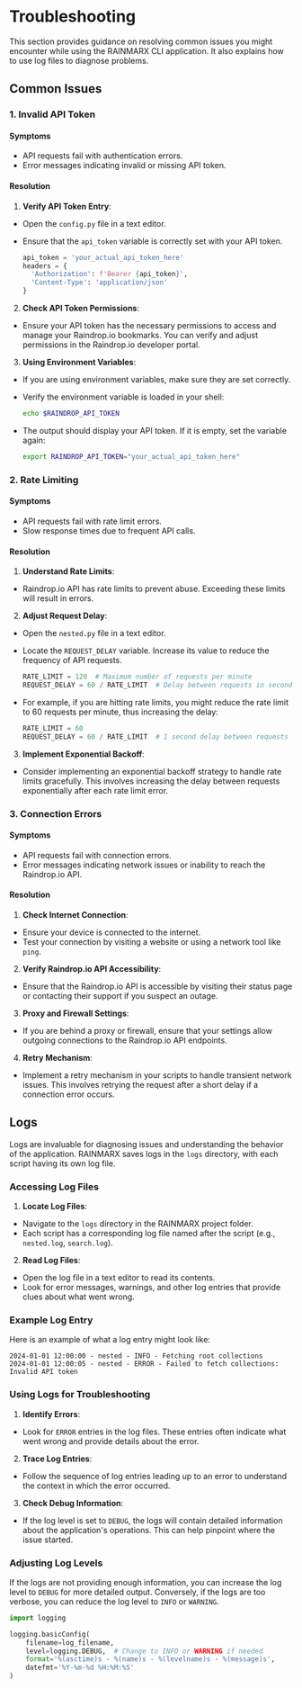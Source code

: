 # Troubleshooting

This section provides guidance on resolving common issues you might encounter while using the RAINMARX CLI application. It also explains how to use log files to diagnose problems.

## Common Issues

### 1\. Invalid API Token

#### Symptoms

- API requests fail with authentication errors.
- Error messages indicating invalid or missing API token.

#### Resolution

1. **Verify API Token Entry**:

  - Open the `config.py` file in a text editor.
  - Ensure that the `api_token` variable is correctly set with your API token.

    ```python
    api_token = 'your_actual_api_token_here'
    headers = {
      'Authorization': f'Bearer {api_token}',
      'Content-Type': 'application/json'
    }
    ```

2. **Check API Token Permissions**:

  - Ensure your API token has the necessary permissions to access and manage your Raindrop.io bookmarks. You can verify and adjust permissions in the Raindrop.io developer portal.

3. **Using Environment Variables**:

  - If you are using environment variables, make sure they are set correctly.
  - Verify the environment variable is loaded in your shell:

    ```bash
    echo $RAINDROP_API_TOKEN
    ```

  - The output should display your API token. If it is empty, set the variable again:

    ```bash
    export RAINDROP_API_TOKEN="your_actual_api_token_here"
    ```

### 2\. Rate Limiting

#### Symptoms

- API requests fail with rate limit errors.
- Slow response times due to frequent API calls.

#### Resolution

1. **Understand Rate Limits**:

  - Raindrop.io API has rate limits to prevent abuse. Exceeding these limits will result in errors.

2. **Adjust Request Delay**:

  - Open the `nested.py` file in a text editor.
  - Locate the `REQUEST_DELAY` variable. Increase its value to reduce the frequency of API requests.

    ```python
    RATE_LIMIT = 120  # Maximum number of requests per minute
    REQUEST_DELAY = 60 / RATE_LIMIT  # Delay between requests in seconds
    ```

  - For example, if you are hitting rate limits, you might reduce the rate limit to 60 requests per minute, thus increasing the delay:

    ```python
    RATE_LIMIT = 60
    REQUEST_DELAY = 60 / RATE_LIMIT  # 1 second delay between requests
    ```

3. **Implement Exponential Backoff**:

  - Consider implementing an exponential backoff strategy to handle rate limits gracefully. This involves increasing the delay between requests exponentially after each rate limit error.

### 3\. Connection Errors

#### Symptoms

- API requests fail with connection errors.
- Error messages indicating network issues or inability to reach the Raindrop.io API.

#### Resolution

1. **Check Internet Connection**:

  - Ensure your device is connected to the internet.
  - Test your connection by visiting a website or using a network tool like `ping`.

2. **Verify Raindrop.io API Accessibility**:

  - Ensure that the Raindrop.io API is accessible by visiting their status page or contacting their support if you suspect an outage.

3. **Proxy and Firewall Settings**:

  - If you are behind a proxy or firewall, ensure that your settings allow outgoing connections to the Raindrop.io API endpoints.

4. **Retry Mechanism**:

  - Implement a retry mechanism in your scripts to handle transient network issues. This involves retrying the request after a short delay if a connection error occurs.

## Logs

Logs are invaluable for diagnosing issues and understanding the behavior of the application. RAINMARX saves logs in the `logs` directory, with each script having its own log file.

### Accessing Log Files

1. **Locate Log Files**:

  - Navigate to the `logs` directory in the RAINMARX project folder.
  - Each script has a corresponding log file named after the script (e.g., `nested.log`, `search.log`).

2. **Read Log Files**:

  - Open the log file in a text editor to read its contents.
  - Look for error messages, warnings, and other log entries that provide clues about what went wrong.

### Example Log Entry

Here is an example of what a log entry might look like:

```log
2024-01-01 12:00:00 - nested - INFO - Fetching root collections
2024-01-01 12:00:05 - nested - ERROR - Failed to fetch collections: Invalid API token
```

### Using Logs for Troubleshooting

1. **Identify Errors**:

  - Look for `ERROR` entries in the log files. These entries often indicate what went wrong and provide details about the error.

2. **Trace Log Entries**:

  - Follow the sequence of log entries leading up to an error to understand the context in which the error occurred.

3. **Check Debug Information**:

  - If the log level is set to `DEBUG`, the logs will contain detailed information about the application's operations. This can help pinpoint where the issue started.

### Adjusting Log Levels

If the logs are not providing enough information, you can increase the log level to `DEBUG` for more detailed output. Conversely, if the logs are too verbose, you can reduce the log level to `INFO` or `WARNING`.

```python
import logging

logging.basicConfig(
    filename=log_filename,
    level=logging.DEBUG,  # Change to INFO or WARNING if needed
    format='%(asctime)s - %(name)s - %(levelname)s - %(message)s',
    datefmt='%Y-%m-%d %H:%M:%S'
)
```
